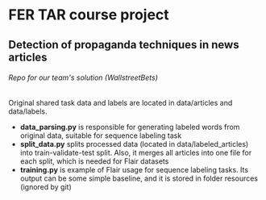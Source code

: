 # FER TAR course project
## Detection of propaganda techniques in news articles

###### Repo for our team's solution (WallstreetBets)
Original shared task data and labels are located in data/articles and data/labels.
* **data_parsing.py** is responsible for generating labeled words from original data, suitable for sequence labeling task
* **split_data.py** splits processed data (located in data/labeled_articles) into train-validate-test split. Also, it merges all articles into one file for each split, which is needed for Flair datasets
* **training.py** is example of Flair usage for sequence labeling tasks. Its output can be some simple baseline, and it is stored in folder resources (ignored by git)
